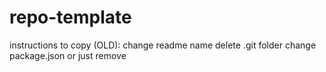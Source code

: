 # repo-template
instructions to copy (OLD):
change readme name
delete .git folder
change package.json or just remove

